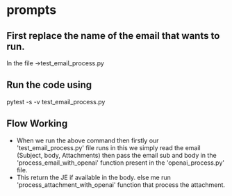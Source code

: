 # prompts

## First replace the name of the email that wants to run.
In the file ->test_email_process.py


## Run the code using 
pytest -s -v test_email_process.py

## Flow Working
* When we run the above command then firstly our 'test_email_process.py' file runs in this we simply read the email (Subject, body, Attachments) then pass the email sub and body in the 'process_email_with_openai' function present in the 'openai_process.py' file.
* This return the JE if available in the body. else me run 'process_attachment_with_openai' function that process the attachment.


